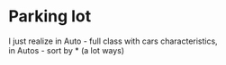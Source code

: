 # Parking lot  
I just realize in Auto - full class with cars characteristics,  
in Autos - sort by * (a lot ways)
